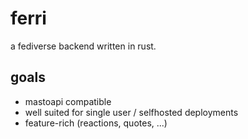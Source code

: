 # ferri

a fediverse backend written in rust.

## goals
- mastoapi compatible
- well suited for single user / selfhosted deployments
- feature-rich (reactions, quotes, ...)
